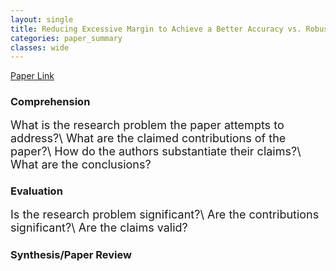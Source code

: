 ```yaml
---
layout: single
title: Reducing Excessive Margin to Achieve a Better Accuracy vs. Robustness Trade-off
categories: paper_summary
classes: wide
---
```


[Paper Link]([https://link-url-here.org](https://openreview.net/pdf?id=Azh9QBQ4tR7))

### Comprehension
<font size="4">
What is the research problem the paper attempts to address?\
What are the claimed contributions of the paper?\
How do the authors substantiate their claims?\
What are the conclusions?
</font>  

### Evaluation
<font size="4">
Is the research problem significant?\
Are the contributions significant?\
Are the claims valid?
</font>

### Synthesis/Paper Review
